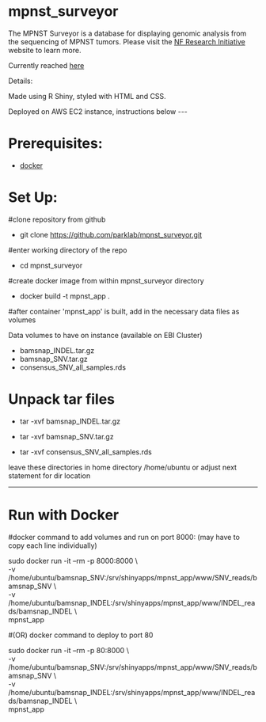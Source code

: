 # mpnst_surveyor

The MPNST Surveyor is a database for displaying genomic analysis from the sequencing of MPNST tumors. Please visit the <a href="https://www.nfresearch-childrens.org/">NF Research Initiative</a> website to learn more. 

 Currently reached <a href="http://18.206.76.181:8000/">here</a> 
 
 Details:
 
 Made using R Shiny, styled with HTML and CSS.
 
 Deployed on AWS EC2 instance, instructions below ---
 
 
 # Prerequisites: 
 
- [docker](https://docs.docker.com/engine/installation/)

 # Set Up: 
 
 #clone repository from github 
 
 - git clone https://github.com/parklab/mpnst_surveyor.git
 
 #enter working directory of the repo 
 
 - cd mpnst_surveyor 
 
 #create docker image from within mpnst_surveyor directory 
 
 - docker build -t mpnst_app . 
 
 #after container 'mpnst_app' is built, add in the necessary data files as volumes 
 
 Data volumes to have on instance (available on EBI Cluster) 
 
 - bamsnap_INDEL.tar.gz
 - bamsnap_SNV.tar.gz
 - consensus_SNV_all_samples.rds 
 
# Unpack tar files 

 - tar -xvf bamsnap_INDEL.tar.gz
 
 - tar -xvf bamsnap_SNV.tar.gz
 
 - tar -xvf consensus_SNV_all_samples.rds
 
 leave these directories in home directory /home/ubuntu or adjust next statement for dir location 
 
 ------------------------------------
 
 # Run with Docker
 
 #docker command to add volumes and run on port 8000: 
 (may have to copy each line individually) 
 
sudo docker run -it –rm -p 8000:8000 \\ <br> 
-v /home/ubuntu/bamsnap_SNV:/srv/shinyapps/mpnst_app/www/SNV_reads/bamsnap_SNV \\ <br> 
-v /home/ubuntu/bamsnap_INDEL:/srv/shinyapps/mpnst_app/www/INDEL_reads/bamsnap_INDEL \\ <br> 
mpnst_app

#(OR) docker command to deploy to port 80

sudo docker run -it –rm -p 80:8000 \\ <br> 
-v /home/ubuntu/bamsnap_SNV:/srv/shinyapps/mpnst_app/www/SNV_reads/bamsnap_SNV \\ <br> 
-v /home/ubuntu/bamsnap_INDEL:/srv/shinyapps/mpnst_app/www/INDEL_reads/bamsnap_INDEL \\ <br> 
mpnst_app





 
 
 

 
 
 



 
 
 

 
 
 
